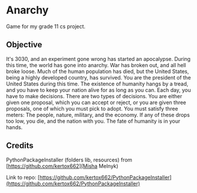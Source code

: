 # Anarchy #

Game for my grade 11 cs project.

## Objective ##
It's 3030, and an experiment gone wrong has started an apocalypse. During this time, the world has gone into anarchy. War has broken out, and all hell broke loose. Much of the human population has died, but the United States, being a highly developed country, has survived. You are the president of the United States during this time. The existence of humanity hangs by a tread, and you have to keep your nation alive for as long as you can. Each day, you have to make decisions. There are two types of decisions. You are either given one proposal, which you can accept or reject, or you are given three proposals, one of which you must pick to adopt. You must satisfy three meters: The people, nature, military, and the economy. If any of these drops too low, you die, and the nation with you. The fate of humanity is in your hands.

## Credits ##
PythonPackageInstaller (folders lib, resources) from  [https://github.com/kertox662](Misha Melnyk)

Link to repo:
[https://github.com/kertox662/PythonPackageInstaller](https://github.com/kertox662/PythonPackageInstaller)